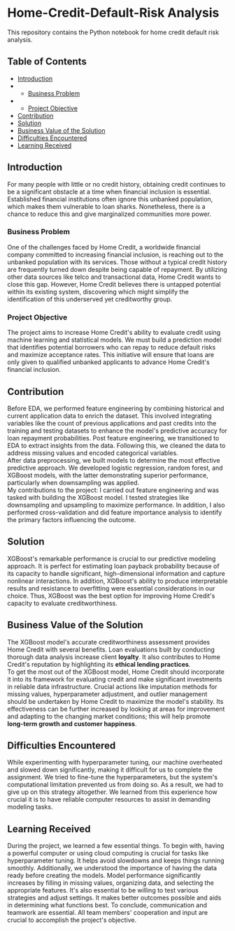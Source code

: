 # Home-Credit-Default-Risk Analysis
This repository contains the Python notebook for home credit default risk analysis.

## Table of Contents
- [Introduction](#introduction)
- - [Business Problem](#business)
- - [Project Objective](#objective)
- [Contribution](#contribution)
- [Solution](#solution)
- [Business Value of the Solution](#businessValue)
- [Difficulties Encountered](#difficulties)
- [Learning Received](#learning)

## Introduction <a id = "introduction"></a>
For many people with little or no credit history, obtaining credit continues to be a significant obstacle at a time when financial inclusion is essential. Established financial institutions often ignore this unbanked population, which makes them vulnerable to loan sharks. Nonetheless, there is a chance to reduce this and give marginalized communities more power.

### Business Problem <a id = "business"></a>
One of the challenges faced by Home Credit, a worldwide financial company committed to increasing financial inclusion, is reaching out to the unbanked population with its services. Those without a typical credit history are frequently turned down despite being capable of repayment. By utilizing other data sources like telco and transactional data, Home Credit wants to close this gap. However, Home Credit believes there is untapped potential within its existing system, discovering which might simplify the identification of this underserved yet creditworthy group.

### Project Objective <a id = "objective"></a>
The project aims to increase Home Credit's ability to evaluate credit using machine learning and statistical models. We must build a prediction model that identifies potential borrowers who can repay to reduce default risks and maximize acceptance rates. This initiative will ensure that loans are only given to qualified unbanked applicants to advance Home Credit's financial inclusion.

## Contribution <a id = "contribution"></a>
Before EDA, we performed feature engineering by combining historical and current application data to enrich the dataset. This involved integrating variables like the count of previous applications and past credits into the training and testing datasets to enhance the model's predictive accuracy for loan repayment probabilities. Post feature engineering, we transitioned to EDA to extract insights from the data. Following this, we cleaned the data to address missing values and encoded categorical variables.<br>
After data preprocessing, we built models to determine the most effective predictive approach. We developed logistic regression, random forest, and XGBoost models, with the latter demonstrating superior performance, particularly when downsampling was applied.<br>
My contributions to the project: I carried out feature engineering and was tasked with building the XGBoost model. I tested strategies like downsampling and upsampling to maximize performance. In addition, I also performed cross-validation and did feature importance analysis to identify the primary factors influencing the outcome.

## Solution <a id = "solution"></a>
XGBoost's remarkable performance is crucial to our predictive modeling approach. It is perfect for estimating loan payback probability because of its capacity to handle significant, high-dimensional information and capture nonlinear interactions. In addition, XGBoost's ability to produce interpretable results and resistance to overfitting were essential considerations in our choice. Thus, XGBoost was the best option for improving Home Credit's capacity to evaluate creditworthiness.

## Business Value of the Solution <a id = "businessValue"></a>
The XGBoost model's accurate creditworthiness assessment provides Home Credit with several benefits. Loan evaluations built by conducting thorough data analysis increase client **loyalty**. It also contributes to Home Credit's reputation by highlighting its **ethical lending practices**. <br>To get the most out of the XGBoost model, Home Credit should incorporate it into its framework for evaluating credit and make significant investments in reliable data infrastructure. Crucial actions like imputation methods for missing values, hyperparameter adjustment, and outlier management should be undertaken by Home Credit to maximize the model's stability. Its effectiveness can be further increased by looking at areas for improvement and adapting to the changing market conditions; this will help promote **long-term growth and customer happiness**.

## Difficulties Encountered <a id = "difficulties"></a>
While experimenting with hyperparameter tuning, our machine overheated and slowed down significantly, making it difficult for us to complete the assignment. We tried to fine-tune the hyperparameters, but the system's computational limitation prevented us from doing so. As a result, we had to give up on this strategy altogether. We learned from this experience how crucial it is to have reliable computer resources to assist in demanding modeling tasks. 

## Learning Received <a id = "learning"></a>
During the project, we learned a few essential things. To begin with, having a powerful computer or using cloud computing is crucial for tasks like hyperparameter tuning. It helps avoid slowdowns and keeps things running smoothly. Additionally, we understood the importance of having the data ready before creating the models. Model performance significantly increases by filling in missing values, organizing data, and selecting the appropriate features. It's also essential to be willing to test various strategies and adjust settings. It makes better outcomes possible and aids in determining what functions best. To conclude, communication and teamwork are essential. All team members' cooperation and input are crucial to accomplish the project's objective.
